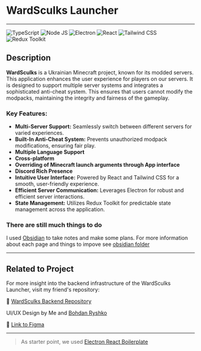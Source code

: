 # WardSculks Launcher

---

![TypeScript](https://img.shields.io/badge/TypeScript%204.9.5-007ACC?style=for-the-badge&logo=typescript&logoColor=white)
![Node JS](https://img.shields.io/badge/Node%20js%2018.12.1-339933?style=for-the-badge&logo=nodedotjs&logoColor=white)
![Electron](https://img.shields.io/badge/Electron%2023.0.0-2B2E3A?style=for-the-badge&logo=electron&logoColor=9FEAF9)
![React](https://img.shields.io/badge/React%2018.2.0-20232A?style=for-the-badge&logo=react&logoColor=61DAFB)
![Tailwind CSS](https://img.shields.io/badge/Tailwind_CSS%203.2.7-38B2AC?style=for-the-badge&logo=tailwind-css&logoColor=white)
![Redux Toolkit](https://img.shields.io/badge/Redux_Toolkit%201.9.5-purple?style=for-the-badge&logo=redux&logoColor=white)

## Description

**WardSculks** is a Ukrainian Minecraft project, known for its modded servers. This application enhances the user experience for players on our servers. It is designed to support multiple server systems and integrates a sophisticated anti-cheat system. This ensures that users cannot modify the modpacks, maintaining the integrity and fairness of the gameplay.

### Key Features:

- **Multi-Server Support:** Seamlessly switch between different servers for varied experiences.
- **Built-In Anti-Cheat System:** Prevents unauthorized modpack modifications, ensuring fair play.
- **Multiple Language Support**
- **Cross-platform**
- **Overriding of Minecraft launch arguments through App interface**
- **Discord Rich Presence**
- **Intuitive User Interface:** Powered by React and Tailwind CSS for a smooth, user-friendly experience.
- **Efficient Server Communication:** Leverages Electron for robust and efficient server interactions.
- **State Management:** Utilizes Redux Toolkit for predictable state management across the application.

### There are still much things to do

I used [Obsidian](https://obsidian.md) to take notes and make some plans.
For more information about each page and things to impove see [obsidian folder](https://github.com/Wordllban/wardsculks-launcher/tree/main/obsidian)

---

## Related to Project

For more insight into the backend infrastructure of the WardSculks Launcher, visit my friend's repository:

🔗 [WardSculks Backend Repository](https://www.youtube.com/watch?v=dQw4w9WgXcQ)

UI/UX Design by Me and [Bohdan Ryshko](https://www.linkedin.com/in/bohdan-ryshko-782330277/)

🔗 [Link to Figma](https://www.figma.com/file/O7dKYt30Zwiaxz30zEfJAJ/WardSculks-Launcher?type=design&node-id=0-1&mode=design&t=IvL2k3Tu7GFTZ9sT-0)

---

> As starter point, we used [Electron React Boilerplate](https://github.com/electron-react-boilerplate/electron-react-boilerplate)
